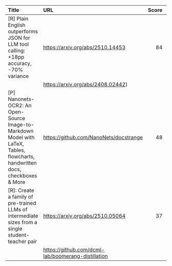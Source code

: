 | Title                                                                                                                             | URL                                                |   Score | Date                |
|:----------------------------------------------------------------------------------------------------------------------------------|:---------------------------------------------------|--------:|:--------------------|
| [R] Plain English outperforms JSON for LLM tool calling: +18pp accuracy, -70% variance                                            | https://arxiv.org/abs/2510.14453                   |      84 | 2025-10-17 05:30:35 |
|                                                                                                                                   | https://arxiv.org/abs/2408.02442)                  |         |                     |
| [P] Nanonets-OCR2: An Open-Source Image-to-Markdown Model with LaTeX, Tables, flowcharts, handwritten docs, checkboxes &amp; More | https://github.com/NanoNets/docstrange             |      48 | 2025-10-15 04:07:39 |
| [R]: Create a family of pre-trained LLMs of intermediate sizes from a single student-teacher pair                                 | https://arxiv.org/abs/2510.05064                   |      37 | 2025-10-15 17:49:30 |
|                                                                                                                                   | https://github.com/dcml-lab/boomerang-distillation |         |                     |